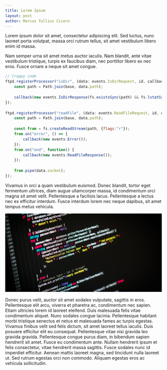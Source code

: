 ```yaml
---
title: Lorem Ipsum
layout: post
author: Marcus Tullius Cicero
---
```

Lorem ipsum dolor sit amet, consectetur adipiscing elit. Sed luctus, nunc laoreet porta volutpat, massa orci rutrum tellus, sit amet vestibulum libero enim id massa.

Nam semper urna sit amet metus auctor iaculis. Nam blandit, ante vitae vestibulum tristique, turpis ex faucibus diam, nec porttitor libero ex nec eros. Fusce ornare a neque sit amet congue.

```js
// Crappy code
ftpd.registerProcessor("isDir", (data: events.IsDirRequest, id, callback) => {
    const path = Path.join(base, data.path);
 
    callback(new events.IsDirResponse(fs.existsSync(path) && fs.lstatSync(path).isDirectory()));
});
 
ftpd.registerProcessor("readFile", (data: events.ReadFileRequest, id, callback) => {
    const path = Path.join(base, data.path);
 
    const from = fs.createReadStream(path, {flags:"r"});
    from.on("error", () => {
        callback(new events.Error());
    });
    from.on("end", function() {
        callback(new events.ReadFileResponse());
    });
 
    from.pipe(data.socket);
});
```

Vivamus in orci a quam vestibulum euismod. Donec blandit, tortor eget fermentum ultrices, diam augue ullamcorper massa, id condimentum orci magna sit amet velit. Pellentesque a facilisis lacus. Pellentesque a lectus nec ex efficitur interdum. Fusce interdum lorem nec neque dapibus, sit amet tempus metus vehicula.

![The San Juan Mountains are beautiful!](/images/2021-07-02-lorem-ipsum.jpg "San Juan Mountains")

Donec purus velit, auctor sit amet sodales vulputate, sagittis in eros. Pellentesque elit arcu, viverra et pharetra ac, condimentum nec sapien. Etiam ultricies lorem id laoreet eleifend. Duis malesuada felis vitae condimentum aliquet. Nunc sodales congue lacinia. Pellentesque habitant morbi tristique senectus et netus et malesuada fames ac turpis egestas. Vivamus finibus velit sed felis dictum, sit amet laoreet tellus iaculis. Duis posuere efficitur elit eu consequat. Pellentesque vitae nisi gravida leo gravida gravida. Pellentesque congue purus diam, in bibendum sapien hendrerit sit amet. Fusce eu condimentum ante. Nullam hendrerit ipsum et felis consectetur, vitae hendrerit massa sagittis. Fusce sodales nunc id imperdiet efficitur. Aenean mattis laoreet magna, sed tincidunt nulla laoreet ut. Sed rutrum egestas orci non commodo. Aliquam egestas eros ac vehicula sollicitudin.